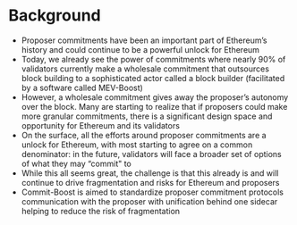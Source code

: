 # Background
- Proposer commitments have been an important part of Ethereum’s history and could continue to be a powerful unlock for Ethereum
- Today, we already see the power of commitments where nearly 90% of validators currently make a wholesale commitment that outsources block building to a sophisticated actor called a block builder (facilitated by a software called MEV-Boost)
- However, a wholesale commitment gives away the proposer’s autonomy over the block. Many are starting to realize that if proposers could make more granular commitments, there is a significant design space and opportunity for Ethereum and its validators
- On the surface, all the efforts around proposer commitments are a unlock for Ethereum, with most starting to agree on a common denominator: in the future, validators will face a broader set of options of what they may “commit" to
- While this all seems great, the challenge is that this already is and will continue to drive fragmentation and risks for Ethereum and proposers
- Commit-Boost is aimed to standardize proposer commitment protocols communication with the proposer with unification behind one sidecar helping to reduce the risk of fragmentation